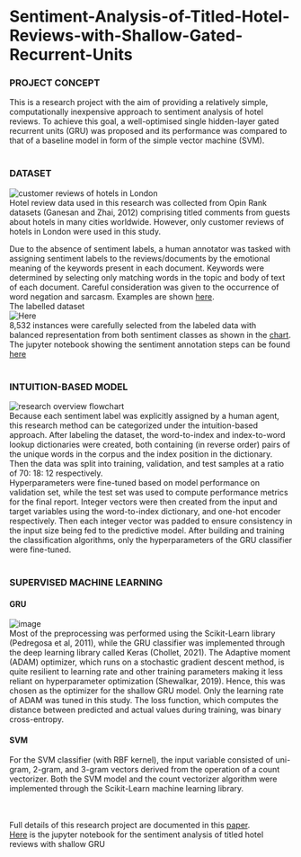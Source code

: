 # Sentiment-Analysis-of-Titled-Hotel-Reviews-with-Shallow-Gated-Recurrent-Units

### PROJECT CONCEPT
This is a research project with the aim of providing a relatively simple, computationally inexpensive approach to sentiment analysis of hotel reviews. To achieve this goal, a well-optimised single hidden-layer gated recurrent units (GRU) was proposed and its performance was compared to that of a baseline model in form of the simple vector machine (SVM).<br><br>

### DATASET
![customer reviews of hotels in London](https://user-images.githubusercontent.com/76821049/173886937-80017dff-d71f-4d3d-93e0-1614aedc7ced.png)<br>
Hotel review data used in this research was collected from Opin Rank datasets (Ganesan and Zhai, 2012) comprising titled comments from guests about hotels in many cities worldwide. However, only customer reviews of hotels in London were used in this study. <br>

Due to the absence of sentiment labels, a human annotator was tasked with assigning sentiment labels to the reviews/documents by the emotional meaning of the keywords present in each document. Keywords were determined by selecting only matching words in the topic and body of text of each document. Careful consideration was given to the occurrence of word negation and sarcasm. Examples are shown [here](https://user-images.githubusercontent.com/76821049/173890175-c10a0951-deea-45a7-a7a2-f7c53e4b75d4.png). 
<br>The labelled dataset<br>![Here](https://user-images.githubusercontent.com/76821049/173887463-56e1c396-7f28-4a85-82a7-8ab835d34619.png)<br>8,532 instances were carefully selected from the labeled data with balanced representation from both sentiment classes as shown in the [chart](https://user-images.githubusercontent.com/76821049/173890546-a18d50f5-d674-4982-b659-3560780d8f13.png).
<br> The jupyter notebook showing the sentiment annotation steps can be found [here](https://github.com/Beegie01/Sentiment-Analysis-of-Titled-Hotel-Reviews-with-Shallow-Gated-Recurrent-Units/blob/main/Opin_Rank_annotation_hotel_data.ipynb)<br><br>

### INTUITION-BASED MODEL
![research overview flowchart](https://user-images.githubusercontent.com/76821049/174021226-e30187fc-fd64-4a30-9d7c-46988938b7e5.png)<br>
Because each sentiment label was explicitly assigned by a human agent, this research method can be categorized under the intuition-based approach. After labeling the dataset, the word-to-index and index-to-word lookup dictionaries were created, both containing (in reverse order) pairs of the unique words in the corpus and the index position in the dictionary. Then the data was split into training, validation, and test samples at a ratio of 70: 18: 12 respectively. <br>
Hyperparameters were fine-tuned based on model performance on validation set, while the test set was used to compute performance metrics for the final report. Integer vectors were then created from the input and target variables using the word-to-index dictionary, and one-hot encoder respectively. Then each integer vector was padded to ensure consistency in the input size being fed to the predictive model.  After building and training the classification algorithms, only the hyperparameters of the GRU classifier were fine-tuned.<br><br>

### SUPERVISED MACHINE LEARNING
#### GRU
![image](https://user-images.githubusercontent.com/76821049/174035737-12843595-0688-4ea5-a5f2-aad3c34d6233.png)<br>
Most of the preprocessing was performed using the Scikit-Learn library (Pedregosa et al, 2011), while the GRU classifier was implemented through the deep learning library called Keras (Chollet, 2021). The Adaptive moment (ADAM) optimizer, which runs on a stochastic gradient descent method, is quite resilient to learning rate and other training parameters making it less reliant on hyperparameter optimization (Shewalkar, 2019). Hence, this was chosen as the optimizer for the shallow GRU model. Only the learning rate of ADAM was tuned in this study. The loss function, which computes the distance between predicted and actual values during training, was binary cross-entropy.<br>

#### SVM
For the SVM classifier (with RBF kernel), the input variable consisted of uni-gram, 2-gram, and 3-gram vectors derived from the operation of a count vectorizer. Both the SVM model and the count vectorizer algorithm were implemented through the Scikit-Learn machine learning library.

<br><br>Full details of this research project are documented in this [paper](https://github.com/Beegie01/Sentiment-Analysis-of-Titled-Hotel-Reviews-with-Shallow-Gated-Recurrent-Units/blob/main/Project_report.pdf).
<br>[Here](https://github.com/Beegie01/Sentiment-Analysis-of-Titled-Hotel-Reviews-with-Shallow-Gated-Recurrent-Units/blob/main/Applied_AI_proj.ipynb) is the jupyter notebook for the sentiment analysis of titled hotel reviews with shallow GRU
